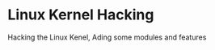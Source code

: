 Linux Kernel Hacking
====================

Hacking the Linux Kenel, Ading some modules and features
